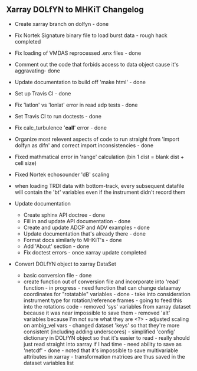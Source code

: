 Xarray DOLfYN to MHKiT Changelog
------------------------------------------
- Create xarray branch on dolfyn - done
- Fix Nortek Signature binary file to load burst data - rough hack completed
- Fix loading of VMDAS reprocessed .enx files - done
- Comment out the code that forbids access to data object cause it's aggravating- done
- Update documentation to build off 'make html' - done
- Set up Travis CI - done
- Fix 'latlon' vs 'lonlat' error in read adp tests - done
- Set Travis CI to run doctests - done
- Fix calc_turbulence '__call__' error - done
- Organize most relevent aspects of code to run straight from 'import dolfyn as dlfn' and correct import inconsistencies - done
- Fixed mathmatical error in 'range' calculation (bin 1 dist = blank dist + cell size)
- Fixed Nortek echosounder 'dB' scaling
- when loading TRDI data with bottom-track, every subsequent datafile will contain the 'bt' variables even if the instrument didn't record them

- Update documentation
	- Create sphinx API doctree - done
	- Fill in and update API documentation - done
	- Create and update ADCP and ADV examples - done
	- Update documentation that's already there - done
	- Format docs similarly to MHKiT's - done
	- Add 'About' section - done
	- Fix doctest errors - once xarray update completed
	
- Convert DOLfYN object to xarray DataSet
	- basic conversion file - done
	- create function out of conversion file and incorporate into 'read' function - in progress
			- need function that can change dataarray coordinates for "rotatable" variables - done
				- take into consideration instrument type for rotation/reference frames
				- going to feed this into the rotations code
			- removed 'sys' variables from xarray dataset because it was near impossible to save them
			- removed 'alt' variables because I'm not sure what they are <?>
			- adjusted scaling on ambig_vel vars
			- changed dataset 'keys' so that they're more consistent (including adding underscores)
			- simplified 'config' dictionary in DOLfYN object so that it's easier to read
				- really should just read straight into xarray if I had time
			- need ability to save as 'netcdf' - done
				- noted that it's impossible to save multivariable attributes in xarray
				- transformation matrices are thus saved in the dataset variables list
			
	